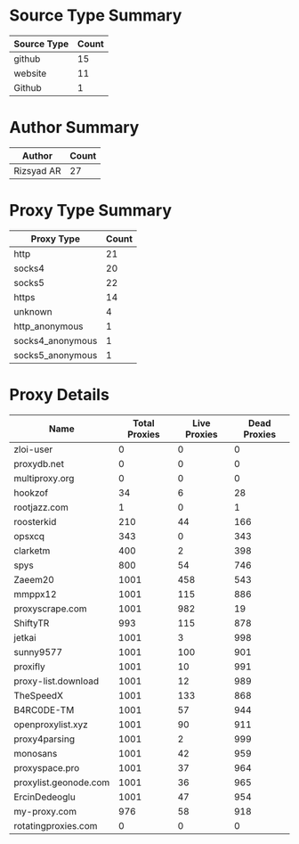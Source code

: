 # Source Type Summary

| Source Type | Count |
|-------------|-------|
| github | 15 |
| website | 11 |
| Github | 1 |


# Author Summary

| Author | Count |
|--------|-------|
| Rizsyad AR | 27 |


# Proxy Type Summary

| Proxy Type | Count |
|------------|-------|
| http | 21 |
| socks4 | 20 |
| socks5 | 22 |
| https | 14 |
| unknown | 4 |
| http_anonymous | 1 |
| socks4_anonymous | 1 |
| socks5_anonymous | 1 |


# Proxy Details

| Name | Total Proxies | Live Proxies | Dead Proxies |
|------|---------------|--------------|---------------|
| zloi-user | 0 | 0 | 0 |
| proxydb.net | 0 | 0 | 0 |
| multiproxy.org | 0 | 0 | 0 |
| hookzof | 34 | 6 | 28 |
| rootjazz.com | 1 | 0 | 1 |
| roosterkid | 210 | 44 | 166 |
| opsxcq | 343 | 0 | 343 |
| clarketm | 400 | 2 | 398 |
| spys | 800 | 54 | 746 |
| Zaeem20 | 1001 | 458 | 543 |
| mmppx12 | 1001 | 115 | 886 |
| proxyscrape.com | 1001 | 982 | 19 |
| ShiftyTR | 993 | 115 | 878 |
| jetkai | 1001 | 3 | 998 |
| sunny9577 | 1001 | 100 | 901 |
| proxifly | 1001 | 10 | 991 |
| proxy-list.download | 1001 | 12 | 989 |
| TheSpeedX | 1001 | 133 | 868 |
| B4RC0DE-TM | 1001 | 57 | 944 |
| openproxylist.xyz | 1001 | 90 | 911 |
| proxy4parsing | 1001 | 2 | 999 |
| monosans | 1001 | 42 | 959 |
| proxyspace.pro | 1001 | 37 | 964 |
| proxylist.geonode.com | 1001 | 36 | 965 |
| ErcinDedeoglu | 1001 | 47 | 954 |
| my-proxy.com | 976 | 58 | 918 |
| rotatingproxies.com | 0 | 0 | 0 |
